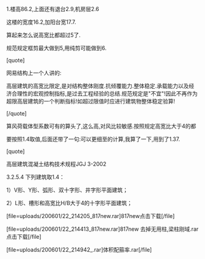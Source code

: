 1.楼高86.2,上面还有退台2.9,机房层2.6
这楼的宽度16.2,加阳台宽17.7.
算起来怎么说高宽比都超过5了.
规范规定框剪最大做到5,用纯剪可能做到6.

[quote]
网易结构上一个人讲的:
高层建筑的高宽比限定,是对结构整体刚度.抗倾覆能力.整体稳定.承载能力以及经济合理性的宏观控制指标,是过去工程经验的总结.规范规定是"不宜"!因此不再作为超限高层建筑的一个判断指标!如超过限值时应进行建筑物整体稳定验算! 

[/quote]

算风荷载体型系数可有的算头了,这么高,对风比较敏感.按照规定高宽比大于4的都
要按照1.4取值,后面还带了一句:可以更细至的计算,我算了一下,用到了1.37.

[quote]
高层建筑混凝土结构技术规程JGJ 3-2002
3.2.5.4 下列建筑取1.4：

1）V形、Y形、弧形、双十字形、井字形平面建筑；
2）L形、槽形和高宽比H/B大于4的十字形平面建筑；
[file=uploads/200601/22_214205_817new.rar]817new点击下载[/file]
[file=uploads/200601/22_214413_817new.rar]817new 去掉无用柱,梁柱刚域.rar点击下载[/file]
[file=uploads/200601/22_214942_.rar]体积配箍率.rar[/file]
